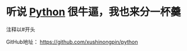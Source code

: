 # **听说 **[**Python**](https://legacy.gitbook.com/book/xushinongpinseo/python/edit)** 很牛逼，我也来分一杯羹**

注释以\#开头

GitHub地址： https://github.com/xushinongpin/python

